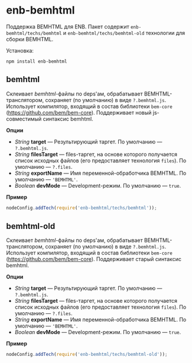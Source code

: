 enb-bemhtml
===========

Поддержка BEMHTML для ENB. Пакет содержит `enb-bemhtml/techs/bemhtml` и `enb-bemhtml/techs/bemhtml-old` технологии для сборки BEMHTML.

Установка:

```
npm install enb-bemhtml
```

bemhtml
-------

Склеивает *bemhtml*-файлы по deps'ам, обрабатывает BEMHTML-транслятором, сохраняет (по умолчанию) в виде `?.bemhtml.js`. Использует компилятор, входящий в состав библиотеки `bem-core` (https://github.com/bem/bem-core).
Поддерживает новый js-совместимый синтаксис bemhtml.

**Опции**

* *String* **target** — Результирующий таргет. По умолчанию — `?.bemhtml.js`.
* *String* **filesTarget** — files-таргет, на основе которого получается список исходных файлов (его предоставляет технология `files`). По умолчанию — `?.files`.
* *String* **exportName** — Имя переменной-обработчика BEMHTML. По умолчанию — `'BEMHTML'`.
* *Boolean* **devMode** — Development-режим. По умолчанию — `true`.

**Пример**

```javascript
nodeConfig.addTech(require('enb-bemhtml/techs/bemhtml'));
```

bemhtml-old
-----------

Склеивает *bemhtml*-файлы по deps'ам, обрабатывает BEMHTML-транслятором, сохраняет (по умолчанию) в виде `?.bemhtml.js`. Использует компилятор, входящий в состав библиотеки `bem-core` (https://github.com/bem/bem-core).
Поддерживает старый синтаксис bemhtml.

**Опции**

* *String* **target** — Результирующий таргет. По умолчанию — `?.bemhtml.js`.
* *String* **filesTarget** — files-таргет, на основе которого получается список исходных файлов (его предоставляет технология `files`). По умолчанию — `?.files`.
* *String* **exportName** — Имя переменной-обработчика BEMHTML. По умолчанию — `'BEMHTML'`.
* *Boolean* **devMode** — Development-режим. По умолчанию — `true`.

**Пример**

```javascript
nodeConfig.addTech(require('enb-bemhtml/techs/bemhtml-old'));
```
